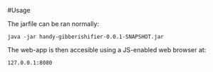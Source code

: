 #Usage

The jarfile can be ran normally:
```
java -jar handy-gibberishifier-0.0.1-SNAPSHOT.jar
```

The web-app is then accesible using a JS-enabled web browser at:
```
127.0.0.1:8080
```
